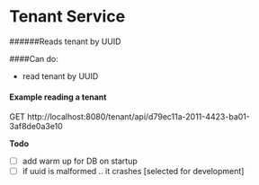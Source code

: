 # Tenant Service
######Reads tenant by UUID

####Can do:
- read tenant by UUID

#### Example reading a tenant
GET http://localhost:8080/tenant/api/d79ec11a-2011-4423-ba01-3af8de0a3e10


**Todo**
- [ ] add warm up for DB on startup
- [ ] if uuid is malformed .. it crashes [selected for development]
